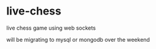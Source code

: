 # live-chess
 live chess game using web sockets

will be migrating to mysql or mongodb over the weekend